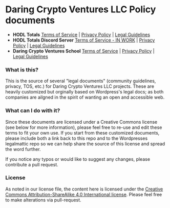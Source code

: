 # Daring Crypto Ventures LLC Policy documents

- **HODL Totals** [Terms of Service](https://dogracer.github.io/DCV-policy/Terms%20of%20Service/hodl-totals/EN-Terms-of-Service) | [Privacy Policy](https://dogracer.github.io/DCV-policy/Privacy-Policy) | [Legal Guidelines](https://dogracer.github.io/DCV-policy/Legal-Guidelines)
- **HODL Totals Discord Server** [Terms of Service - IN WORK]() | [Privacy Policy](https://dogracer.github.io/DCV-policy/Privacy-Policy) | [Legal Guidelines](https://dogracer.github.io/DCV-policy/Legal-Guidelines)
- **Daring Crypto Ventures School** [Terms of Service](https://dogracer.github.io/DCV-policy/Terms%20of%20Service/daringcryptoventures/EN-Terms-of-Service) | [Privacy Policy](https://dogracer.github.io/DCV-policy/Privacy-Policy) | [Legal Guidelines](https://dogracer.github.io/DCV-policy/Legal-Guidelines)

### What is this?
This is the source of several "legal documents" (community guidelines, privacy, TOS, etc.) for Daring Crypto Ventures LLC projects.
These are heavily customized but orginally based on Wordpress's legal docs; as both companies are ailgned in the spirit of wanting an open and accessible web.

### What can I do with it?
Since these documents are licensed under a Creative Commons license (see below for more information), please feel free to re-use and edit these terms to fit your own use. 
If you start from these customized documents, please include both a link back to this repo and to the Wordpresses legalmattic repo so we can help share the source of this license and spread the word further.

If you notice any typos or would like to suggest any changes, please contribute a pull request.

### License
As noted in our license file, the content here is licensed under the [Creative Commons Attribution-ShareAlike 4.0 International license](http://creativecommons.org/licenses/by-sa/4.0/). Please feel free to make alterations via pull-request.
